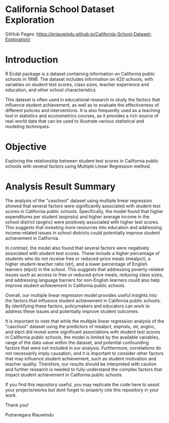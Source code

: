 # California School Dataset Exploration

GitHub Pages: https://priauwindu.github.io/California-School-Dataset-Exploration/

# Introduction

R Ecdat package is a dataset containing information on California public schools in 1998. The dataset includes information on 420 schools, with variables on student test scores, class sizes, teacher experience and education, and other school characteristics.

This dataset is often used in educational research to study the factors that influence student achievement, as well as to evaluate the effectiveness of different policies and interventions. It is also frequently used as a teaching tool in statistics and econometrics courses, as it provides a rich source of real-world data that can be used to illustrate various statistical and modeling techniques.

# Objective

Exploring the relationship between student test scores in California public schools with several factors using Multiple Linear Regression method.

# Analysis Result Summary

The analysis of the "caschool" dataset using multiple linear regression showed that several factors were significantly associated with student test scores in California public schools. Specifically, the model found that higher expenditures per student (expnstu) and higher average income in the school district (avginc) were positively associated with higher test scores. This suggests that investing more resources into education and addressing income-related issues in school districts could potentially improve student achievement in California.

In contrast, the model also found that several factors were negatively associated with student test scores. These include a higher percentage of students who do not receive free or reduced-price meals (mealpct), a higher student-teacher ratio (str), and a lower percentage of English learners (elpct) in the school. This suggests that addressing poverty-related issues such as access to free or reduced-price meals, reducing class sizes, and addressing language barriers for non-English learners could also help improve student achievement in California public schools.

Overall, our multiple linear regression model provides useful insights into the factors that influence student achievement in California public schools. By identifying these factors, policymakers and educators can work to address these issues and potentially improve student outcomes.

It is important to note that while the multiple linear regression analysis of the "caschool" dataset using the predictors of mealpct, expnstu, str, avginc, and elpct did reveal some significant associations with student test scores in California public schools, the model is limited by the available variables, range of the data value within the dataset, and potential confounding factors that were not included in our analysis. Furthermore, correlations do not necessarily imply causation, and it is important to consider other factors that may influence student achievement, such as student motivation and teacher quality. Therefore, our results should be interpreted with caution and further research is needed to fully understand the complex factors that impact student achievement in California public schools.

If you find this repository useful, you may replicate the code here to assist your projects/works but dont forget to properly cite this repository in your work.

Thank you!

Putranegara Riauwindu
